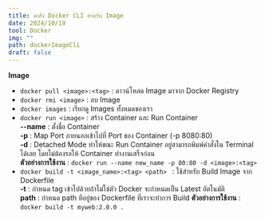 ```yaml
---
title: คำสั่ง Docker CLI สำหรับ Image
date: 2024/10/19
tool: Docker
img: ""
path: dockerImageCli
draft: false
---
```


**Image** <br>
-  `docker pull <image>:<tag>` : ดาวน์โหลด Image มาจาก Docker Registry
-  `docker rmi <image>` : ลบ Image
-  `docker images` : เรียกดู Images ทั้งหมดของเรา
-  `docker run <image>` : สร้าง Container และ Run Container <br>
   **--name** : ตั้งชื่อ Container <br>
   **-p** : Map Port ภายนอกเข้าไปที่ Port ของ Container (-p 8080:80) <br>
   **-d** : Detached Mode ทำให้ขณะ Run Container อยู่สามารถพิมพ์คำสั่งใน Terminal ได้เลย โดยไม่ต้องรอให้ Container ทำงานเสร็จก่อน <br>
   **ตัวอย่างการใช้งาน** : `docker run --name new_name -p 80:80 -d <image>:<tag>`<br>
-  `docker build -t <image_name>:<tag> <path> ` : ใช้สำหรับ Build Image จาก Dockerfile <br>
   **-t** : กำหนด tag เข้าไปด้วยถ้าไม่ใช่ตัว Docker จะกำหนดเป็น Latest อัตโนมัติ <br>
   **path** : กำหนด path ทีอยู่ของ Dockerfile ที่เราจะทำการ Build
   **ตัวอย่างการใช้งาน** : `docker build -t myweb:2.0.0 .`<br>




